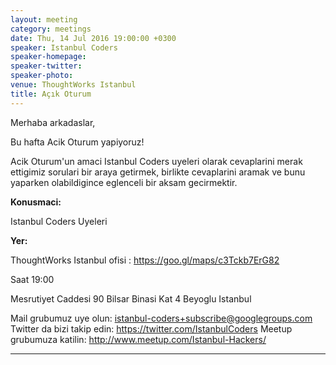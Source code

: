 ```yaml
---
layout: meeting
category: meetings
date: Thu, 14 Jul 2016 19:00:00 +0300
speaker: Istanbul Coders
speaker-homepage:
speaker-twitter:
speaker-photo:
venue: ThoughtWorks Istanbul
title: Açık Oturum
---
```

Merhaba arkadaslar,

Bu hafta Acik Oturum yapiyoruz!

Acik Oturum'un amaci Istanbul Coders uyeleri olarak cevaplarini merak ettigimiz sorulari bir araya getirmek, birlikte cevaplarini aramak ve bunu yaparken olabildigince eglenceli bir aksam gecirmektir.

**Konusmaci:**

Istanbul Coders Uyeleri

**Yer:**

ThoughtWorks Istanbul ofisi : https://goo.gl/maps/c3Tckb7ErG82

Saat 19:00

Mesrutiyet Caddesi 90 Bilsar Binasi Kat 4 Beyoglu Istanbul

Mail grubumuz uye olun: istanbul-coders+subscribe@googlegroups.com
Twitter da bizi takip edin: https://twitter.com/IstanbulCoders
Meetup grubumuza katilin: http://www.meetup.com/Istanbul-Hackers/

----
